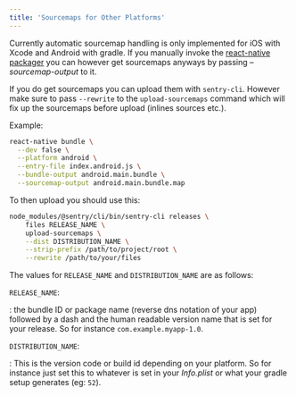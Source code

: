 ```yaml
---
title: 'Sourcemaps for Other Platforms'
---
```


Currently automatic sourcemap handling is only implemented for iOS with Xcode and Android with gradle. If you manually invoke the [react-native packager](https://github.com/facebook/metro) you can however get sourcemaps anyways by passing _–sourcemap-output_ to it.

If you do get sourcemaps you can upload them with `sentry-cli`. However make sure to pass `--rewrite` to the `upload-sourcemaps` command which will fix up the sourcemaps before upload (inlines sources etc.).

Example:

```bash
react-native bundle \
  --dev false \
  --platform android \
  --entry-file index.android.js \
  --bundle-output android.main.bundle \
  --sourcemap-output android.main.bundle.map
```

To then upload you should use this:

```bash
node_modules/@sentry/cli/bin/sentry-cli releases \
    files RELEASE_NAME \
    upload-sourcemaps \
    --dist DISTRIBUTION_NAME \
    --strip-prefix /path/to/project/root \
    --rewrite /path/to/your/files
```

The values for `RELEASE_NAME` and `DISTRIBUTION_NAME` are as follows:

`RELEASE_NAME`:

: the bundle ID or package name (reverse dns notation of your app) followed by a dash and the human readable version name that is set for your release. So for instance `com.example.myapp-1.0`.

`DISTRIBUTION_NAME`:

: This is the version code or build id depending on your platform. So for instance just set this to whatever is set in your _Info.plist_ or what your gradle setup generates (eg: `52`).
